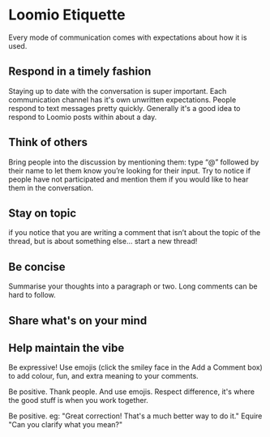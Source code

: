 # Loomio Etiquette 

Every mode of communication comes with expectations about how it is used. 

## Respond in a timely fashion
Staying up to date with the conversation is super important. Each communication channel has it's own unwritten expectations. People respond to text messages pretty quickly. Generally it's a good idea to respond to Loomio posts within about a day.

## Think of others
Bring people into the discussion by mentioning them: type “@” followed by their name to let them know you’re looking for their input. Try to notice if people have not participated and mention them if you would like to hear them in the conversation.

## Stay on topic
if you notice that you are writing a comment that isn’t about the topic of the thread, but is about something else... start a new thread!

## Be concise
Summarise your thoughts into a paragraph or two. Long comments can be hard to follow.

## Share what's on your mind

## Help maintain the vibe
Be expressive! Use emojis (click the smiley face in the Add a Comment box) to add colour, fun, and extra meaning to your comments.

Be positive. Thank people. And use emojis. Respect difference, it's where the good stuff is when you work together.

Be positive. eg: "Great correction! That's a much better way to do it."
Equire "Can you clarify what you mean?"
